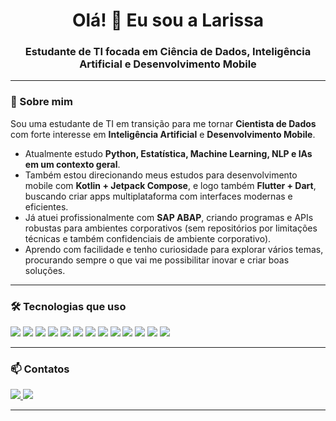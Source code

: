 <h1 align="center">Olá! 👋 Eu sou a Larissa</h1>
<h3 align="center">Estudante de TI focada em Ciência de Dados, Inteligência Artificial e Desenvolvimento Mobile</h3>

---

### 📍 Sobre mim

Sou uma estudante de TI em transição para me tornar **Cientista de Dados** com forte interesse em **Inteligência Artificial** e **Desenvolvimento Mobile**.

- Atualmente estudo **Python, Estatística, Machine Learning, NLP e IAs em um contexto geral**.
- Também estou direcionando meus estudos para desenvolvimento mobile com **Kotlin + Jetpack Compose**, e logo também **Flutter + Dart**, buscando criar apps multiplataforma com interfaces modernas e eficientes.
- Já atuei profissionalmente com **SAP ABAP**, criando programas e APIs robustas para ambientes corporativos (sem repositórios por limitações técnicas e também confidenciais de ambiente corporativo).
- Aprendo com facilidade e tenho curiosidade para explorar vários temas, procurando sempre o que vai me possibilitar inovar e criar boas soluções.

---

### 🛠️ Tecnologias que uso

<div>
  <img src="https://img.shields.io/badge/Python-14354C?style=for-the-badge&logo=python&logoColor=white">
  <img src="https://img.shields.io/badge/Kotlin-7F52FF?style=for-the-badge&logo=kotlin&logoColor=white">
  <img src="https://img.shields.io/badge/Dart-0175C2?style=for-the-badge&logo=dart&logoColor=white">
  <img src="https://img.shields.io/badge/Flutter-02569B?style=for-the-badge&logo=flutter&logoColor=white">
  <img src="https://img.shields.io/badge/Java-B22222?style=for-the-badge&logo=openjdk&logoColor=white">
  <img src="https://img.shields.io/badge/PostgreSQL-316192?style=for-the-badge&logo=postgresql&logoColor=white">
  <img src="https://img.shields.io/badge/Node.js-43853D?style=for-the-badge&logo=node.js&logoColor=white">
  <img src="https://img.shields.io/badge/SAP-0FAAFF?style=for-the-badge&logo=sap&logoColor=white">
  <img src="https://img.shields.io/badge/ABAP-009999?style=for-the-badge&logo=abap&logoColor=white">
  <img src="https://img.shields.io/badge/Artificial_Intelligence-6A1B9A?style=for-the-badge&logo=ai&logoColor=white">
  <img src="https://img.shields.io/badge/Machine_Learning-00C853?style=for-the-badge&logo=scikit-learn&logoColor=white">
  <img src="https://img.shields.io/badge/Pandas-150458?style=for-the-badge&logo=pandas&logoColor=white">
  <img src="https://img.shields.io/badge/Scikit--learn-3C3C3C?style=for-the-badge&logo=scikit-learn&logoColor=white">
</div>

---

### 📫 Contatos

<div>
  <a href="https://www.linkedin.com/in/larissa-maciel-0313122a0/" target="_blank">
    <img src="https://img.shields.io/badge/LinkedIn-0077B5?style=for-the-badge&logo=linkedin&logoColor=white">
  </a>
  <a href="mailto:larissabmac@gmail.com" target="_blank">
    <img src="https://img.shields.io/badge/Gmail-D14836?style=for-the-badge&logo=gmail&logoColor=white">
  </a>
</div>

---
